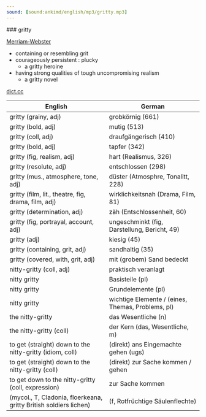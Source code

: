 ```yaml
---
sound: [sound:ankimd/english/mp3/gritty.mp3]
---
```


\### gritty

[Merriam-Webster](https://www.merriam-webster.com/dictionary/gritty)

- containing or resembling grit
- courageously persistent : plucky
    - a gritty heroine
- having strong qualities of tough uncompromising realism
    - a gritty novel

[dict.cc](https://www.dict.cc/gritty)

| English        | German       |
| -------------- | ------------ |
| gritty (grainy, adj) | grobkörnig (661) |
| gritty (bold, adj) | mutig (513) |
| gritty (coll, adj) | draufgängerisch (410) |
| gritty (bold, adj) | tapfer (342) |
| gritty (fig, realism, adj) | hart (Realismus, 326) |
| gritty (resolute, adj) | entschlossen (298) |
| gritty (mus., atmosphere, tone, adj) | düster (Atmosphre, Tonalitt, 228) |
| gritty (film, lit., theatre, fig, drama, film, adj) | wirklichkeitsnah (Drama, Film, 81) |
| gritty (determination, adj) | zäh (Entschlossenheit, 60) |
| gritty (fig, portrayal, account, adj) | ungeschminkt (fig, Darstellung, Bericht, 49) |
| gritty (adj) | kiesig (45) |
| gritty (containing, grit, adj) | sandhaltig (35) |
| gritty (covered, with, grit, adj) | mit (grobem) Sand bedeckt |
| nitty-gritty (coll, adj) | praktisch veranlagt |
| nitty gritty | Basisteile (pl) |
| nitty gritty | Grundelemente (pl) |
| nitty gritty | wichtige Elemente / (eines, Themas, Problems, pl) |
| the nitty-gritty | das Wesentliche (n) |
| the nitty-gritty (coll) | der Kern (das, Wesentliche, m) |
| to get (straight) down to the nitty-gritty (idiom, coll) | (direkt) ans Eingemachte gehen (ugs) |
| to get (straight) down to the nitty-gritty (coll) | (direkt) zur Sache kommen / gehen |
| to get down to the nitty-gritty (coll, expression) | zur Sache kommen |
|  (mycol., T, Cladonia, floerkeana, gritty British soldiers lichen) |  (f, Rotfrüchtige Säulenflechte) |
